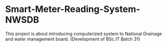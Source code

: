 # Smart-Meter-Reading-System-NWSDB
This project is about introducing computerized system to National Drainage and water management board. (Development of BSc.IT Batch 31)
